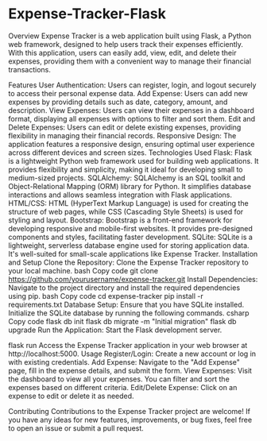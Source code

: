 # Expense-Tracker-Flask

Overview
Expense Tracker is a web application built using Flask, a Python web framework, designed to help users track their expenses efficiently. With this application, users can easily add, view, edit, and delete their expenses, providing them with a convenient way to manage their financial transactions.

Features
User Authentication: Users can register, login, and logout securely to access their personal expense data.
Add Expense: Users can add new expenses by providing details such as date, category, amount, and description.
View Expenses: Users can view their expenses in a dashboard format, displaying all expenses with options to filter and sort them.
Edit and Delete Expenses: Users can edit or delete existing expenses, providing flexibility in managing their financial records.
Responsive Design: The application features a responsive design, ensuring optimal user experience across different devices and screen sizes.
Technologies Used
Flask: Flask is a lightweight Python web framework used for building web applications. It provides flexibility and simplicity, making it ideal for developing small to medium-sized projects.
SQLAlchemy: SQLAlchemy is an SQL toolkit and Object-Relational Mapping (ORM) library for Python. It simplifies database interactions and allows seamless integration with Flask applications.
HTML/CSS: HTML (HyperText Markup Language) is used for creating the structure of web pages, while CSS (Cascading Style Sheets) is used for styling and layout.
Bootstrap: Bootstrap is a front-end framework for developing responsive and mobile-first websites. It provides pre-designed components and styles, facilitating faster development.
SQLite: SQLite is a lightweight, serverless database engine used for storing application data. It's well-suited for small-scale applications like Expense Tracker.
Installation and Setup
Clone the Repository: Clone the Expense Tracker repository to your local machine.
bash
Copy code
git clone https://github.com/yourusername/expense-tracker.git
Install Dependencies: Navigate to the project directory and install the required dependencies using pip.
bash
Copy code
cd expense-tracker
pip install -r requirements.txt
Database Setup: Ensure that you have SQLite installed. Initialize the SQLite database by running the following commands.
csharp
Copy code
flask db init
flask db migrate -m "Initial migration"
flask db upgrade
Run the Application: Start the Flask development server.

flask run
Access the Expense Tracker application in your web browser at http://localhost:5000.
Usage
Register/Login: Create a new account or log in with existing credentials.
Add Expense: Navigate to the "Add Expense" page, fill in the expense details, and submit the form.
View Expenses: Visit the dashboard to view all your expenses. You can filter and sort the expenses based on different criteria.
Edit/Delete Expense: Click on an expense to edit or delete it as needed.

Contributing
Contributions to the Expense Tracker project are welcome! If you have any ideas for new features, improvements, or bug fixes, feel free to open an issue or submit a pull request.

